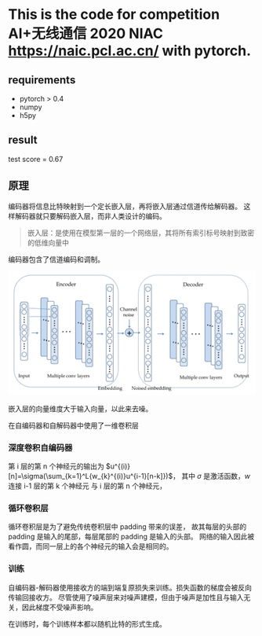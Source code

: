 # This is the code for competition AI+无线通信 2020 NIAC https://naic.pcl.ac.cn/ with pytorch.

## requirements
- pytorch > 0.4
- numpy
- h5py

## result

test score = 0.67

## 原理

编码器将信息比特映射到一个定长嵌入层，再将嵌入层通过信道传给解码器。
这样解码器就只要解码嵌入层，而非人类设计的编码。

> 嵌入层：是使用在模型第一层的一个网络层，其将所有索引标号映射到致密的低维向量中

编码器包含了信道编码和调制。

![](assets/fig2.png)

嵌入层的向量维度大于输入向量，以此来去噪。

在自编码器和自解码器中使用了一维卷积层

### 深度卷积自编码器

第 i 层的第 n 个神经元的输出为 $u^{(i)}[n]=\sigma(\sum_{k=1}^L{w_{k}^{(i)}u^{i-1}[n-k]})$，
其中 $\sigma$ 是激活函数，$w$ 连接 i-1 层的第 k 个神经元 与 i 层的第 n 个神经元，

### 循环卷积层

循环卷积层是为了避免传统卷积层中 padding 带来的误差，
故其每层的头部的 padding 是输入的尾部，每层尾部的 padding 是输入的头部。
网络的输入因此被看作圆，而同一层上的各个神经元的输入会是相同的。

### 训练

自编码器-解码器使用接收方的端到端复原损失来训练。损失函数的梯度会被反向传输回接收方。
尽管使用了噪声层来对噪声建模，但由于噪声是加性且与输入无关，因此梯度不受噪声影响。

在训练时，每个训练样本都以随机比特的形式生成。
